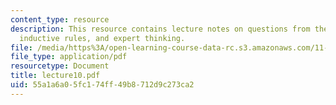 ```yaml
---
content_type: resource
description: This resource contains lecture notes on questions from the last lecture,
  inductive rules, and expert thinking.
file: /media/https%3A/open-learning-course-data-rc.s3.amazonaws.com/11-126j-economics-of-education-spring-2007/55a1a6a05fc174ff49b8712d9c273ca2_lecture10.pdf
file_type: application/pdf
resourcetype: Document
title: lecture10.pdf
uid: 55a1a6a0-5fc1-74ff-49b8-712d9c273ca2
---
```

